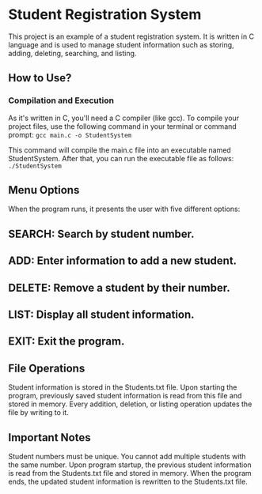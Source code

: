 # Student Registration System
This project is an example of a student registration system. It is written in C language and is used to manage student information such as storing, adding, deleting, searching, and listing.

## How to Use?
### Compilation and Execution

As it's written in C, you'll need a C compiler (like gcc). To compile your project files, use the following command in your terminal or command prompt:
`gcc main.c -o StudentSystem`

This command will compile the main.c file into an executable named StudentSystem. After that, you can run the executable file as follows:
`./StudentSystem`

## Menu Options

When the program runs, it presents the user with five different options:

## SEARCH: Search by student number.
## ADD: Enter information to add a new student.
## DELETE: Remove a student by their number.
## LIST: Display all student information.
## EXIT: Exit the program.

## File Operations

Student information is stored in the Students.txt file.
Upon starting the program, previously saved student information is read from this file and stored in memory.
Every addition, deletion, or listing operation updates the file by writing to it.

## Important Notes

Student numbers must be unique. You cannot add multiple students with the same number.
Upon program startup, the previous student information is read from the Students.txt file and stored in memory.
When the program ends, the updated student information is rewritten to the Students.txt file.
